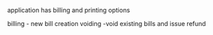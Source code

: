 application has billing and printing options

billing 
    - new bill creation
voiding 
    -void existing bills and issue refund
    